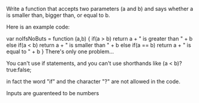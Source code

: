 Write a function that accepts two parameters (a and b) and says whether a is smaller than, bigger than, or equal to b.

Here is an example code:

var noIfsNoButs = function (a,b) {
  if(a > b) return a + " is greater than " + b
  else if(a < b) return a + " is smaller than " + b
  else if(a == b) return a + " is equal to " + b
}
There's only one problem...

You can't use if statements, and you can't use shorthands like (a < b)?true:false;

in fact the word "if" and the character "?" are not allowed in the code.

Inputs are guarenteed to be numbers